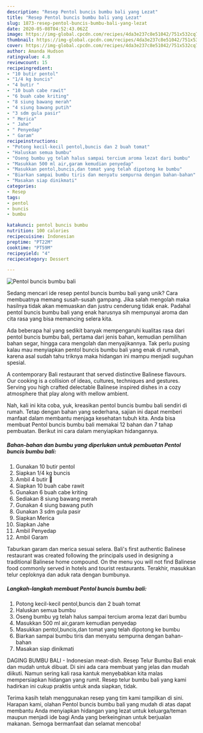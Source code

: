 ```yaml
---
description: "Resep Pentol buncis bumbu bali yang Lezat"
title: "Resep Pentol buncis bumbu bali yang Lezat"
slug: 1873-resep-pentol-buncis-bumbu-bali-yang-lezat
date: 2020-05-08T04:52:43.062Z
image: https://img-global.cpcdn.com/recipes/4da3e237c8e51042/751x532cq70/pentol-buncis-bumbu-bali-foto-resep-utama.jpg
thumbnail: https://img-global.cpcdn.com/recipes/4da3e237c8e51042/751x532cq70/pentol-buncis-bumbu-bali-foto-resep-utama.jpg
cover: https://img-global.cpcdn.com/recipes/4da3e237c8e51042/751x532cq70/pentol-buncis-bumbu-bali-foto-resep-utama.jpg
author: Amanda Hudson
ratingvalue: 4.8
reviewcount: 15
recipeingredient:
- "10 butir pentol"
- "1/4 kg buncis"
- "4 butir "
- "10 buah cabe rawit"
- "6 buah cabe kriting"
- "8 siung bawang merah"
- "4 siung bawang putih"
- "3 sdm gula pasir"
- " Merica"
- " Jahe"
- " Penyedap"
- " Garam"
recipeinstructions:
- "Potong kecil-kecil pentol,buncis dan 2 buah tomat"
- "Haluskan semua bumbu"
- "Oseng bumbu yg telah halus sampai tercium aroma lezat dari bumbu"
- "Masukkan 500 ml air,garam kemudian penyedap"
- "Masukkan pentol,buncis,dan tomat yang telah dipotong ke bumbu"
- "Biarkan sampai bumbu tiris dan menyatu sempurna dengan bahan-bahan"
- "Masakan siap dinikmati"
categories:
- Resep
tags:
- pentol
- buncis
- bumbu

katakunci: pentol buncis bumbu 
nutrition: 100 calories
recipecuisine: Indonesian
preptime: "PT22M"
cooktime: "PT59M"
recipeyield: "4"
recipecategory: Dessert

---
```



![Pentol buncis bumbu bali](https://img-global.cpcdn.com/recipes/4da3e237c8e51042/751x532cq70/pentol-buncis-bumbu-bali-foto-resep-utama.jpg)

Sedang mencari ide resep pentol buncis bumbu bali yang unik? Cara membuatnya memang susah-susah gampang. Jika salah mengolah maka hasilnya tidak akan memuaskan dan justru cenderung tidak enak. Padahal pentol buncis bumbu bali yang enak harusnya sih mempunyai aroma dan cita rasa yang bisa memancing selera kita.

Ada beberapa hal yang sedikit banyak mempengaruhi kualitas rasa dari pentol buncis bumbu bali, pertama dari jenis bahan, kemudian pemilihan bahan segar, hingga cara mengolah dan menyajikannya. Tak perlu pusing kalau mau menyiapkan pentol buncis bumbu bali yang enak di rumah, karena asal sudah tahu triknya maka hidangan ini mampu menjadi suguhan spesial.

A contemporary Bali restaurant that served distinctive Balinese flavours. Our cooking is a collision of ideas, cultures, techniques and gestures. Serving you high crafted delectable Balinese inspired dishes in a cozy atmosphere that play along with mellow ambient.


Nah, kali ini kita coba, yuk, kreasikan pentol buncis bumbu bali sendiri di rumah. Tetap dengan bahan yang sederhana, sajian ini dapat memberi manfaat dalam membantu menjaga kesehatan tubuh kita. Anda bisa membuat Pentol buncis bumbu bali memakai 12 bahan dan 7 tahap pembuatan. Berikut ini cara dalam menyiapkan hidangannya.

<!--inarticleads1-->

##### Bahan-bahan dan bumbu yang diperlukan untuk pembuatan Pentol buncis bumbu bali:

1. Gunakan 10 butir pentol
1. Siapkan 1/4 kg buncis
1. Ambil 4 butir 🍅
1. Siapkan 10 buah cabe rawit
1. Gunakan 6 buah cabe kriting
1. Sediakan 8 siung bawang merah
1. Gunakan 4 siung bawang putih
1. Gunakan 3 sdm gula pasir
1. Siapkan  Merica
1. Siapkan  Jahe
1. Ambil  Penyedap
1. Ambil  Garam


Taburkan garam dan merica sesuai selera. Bali&#39;s first authentic Balinese restaurant was created following the principals used in designing a traditional Balinese home compound. On the menu you will not find Balinese food commonly served in hotels and tourist restaurants. Terakhir, masukkan telur ceploknya dan aduk rata dengan bumbunya. 

<!--inarticleads2-->

##### Langkah-langkah membuat Pentol buncis bumbu bali:

1. Potong kecil-kecil pentol,buncis dan 2 buah tomat
1. Haluskan semua bumbu
1. Oseng bumbu yg telah halus sampai tercium aroma lezat dari bumbu
1. Masukkan 500 ml air,garam kemudian penyedap
1. Masukkan pentol,buncis,dan tomat yang telah dipotong ke bumbu
1. Biarkan sampai bumbu tiris dan menyatu sempurna dengan bahan-bahan
1. Masakan siap dinikmati


DAGING BUMBU BALI - Indonesian meat-dish. Resep Telur Bumbu Bali enak dan mudah untuk dibuat. Di sini ada cara membuat yang jelas dan mudah diikuti. Namun sering kali rasa kantuk menyebabkan kita malas mempersiapkan hidangan yang rumit. Resep telur bumbu bali yang kami hadirkan ini cukup praktis untuk anda siapkan, tidak. 

Terima kasih telah menggunakan resep yang tim kami tampilkan di sini. Harapan kami, olahan Pentol buncis bumbu bali yang mudah di atas dapat membantu Anda menyiapkan hidangan yang lezat untuk keluarga/teman maupun menjadi ide bagi Anda yang berkeinginan untuk berjualan makanan. Semoga bermanfaat dan selamat mencoba!
